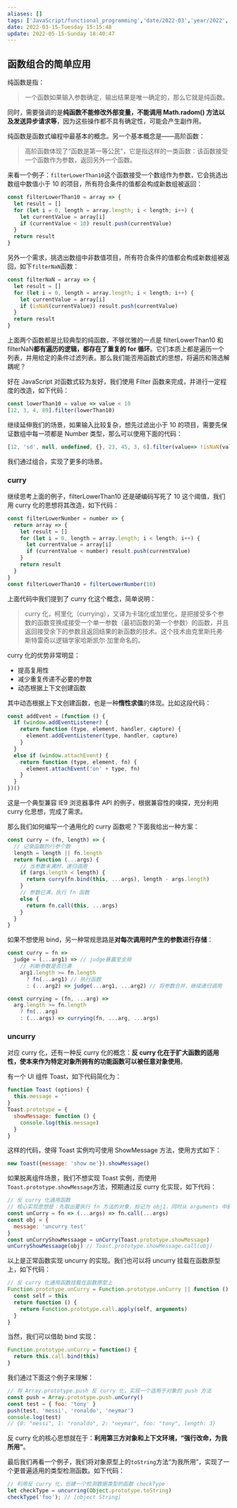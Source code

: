 ```yaml
---
aliases: []
tags: ['JavaScript/functional_programming','date/2022-03','year/2022','month/03']
date: 2022-03-15-Tuesday 15:15:48
update: 2022-05-15-Sunday 18:40:47
---
```


## 函数组合的简单应用

纯函数是指：

> 一个函数如果输入参数确定，输出结果是唯一确定的，那么它就是纯函数。

同时，需要强调的是**纯函数不能修改外部变量，不能调用 Math.radom() 方法以及发送异步请求等**，因为这些操作都不具有确定性，可能会产生副作用。

纯函数是函数式编程中最基本的概念。另一个基本概念是——高阶函数：

> 高阶函数体现了“函数是第一等公民”，它是指这样的一类函数：该函数接受一个函数作为参数，返回另外一个函数。

来看一个例子：`filterLowerThan10`这个函数接受一个数组作为参数，它会挑选出数组中数值小于 10 的项目，所有符合条件的值都会构成新数组被返回：

```js
const filterLowerThan10 = array => {
  let result = []
  for (let i = 0, length = array.length; i < length; i++) {
    let currentValue = array[i]
    if (currentValue < 10) result.push(currentValue)
  }
  return result
}
```

另外一个需求，挑选出数组中非数值项目，所有符合条件的值都会构成新数组被返回，如下`filterNaN`函数：

```js
const filterNaN = array => {
  let result = []
  for (let i = 0, length = array.length; i < length; i++) {
    let currentValue = array[i]
    if (isNaN(currentValue)) result.push(currentValue)
  }
  return result
}
```

上面两个函数都是比较典型的纯函数，不够优雅的一点是 filterLowerThan10 和 filterNaN**都有遍历的逻辑，都存在了重复的 for 循环**。它们本质上都是遍历一个列表，并用给定的条件过滤列表。那么我们能否用函数式的思想，将遍历和筛选解耦呢？

好在 JavaScript 对函数式较为友好，我们使用 Filter 函数来完成，并进行一定程度的改造，如下代码：

```js
const lowerThan10 = value => value < 10
[12, 3, 4, 89].filter(lowerThan10)
```

继续延伸我们的场景，如果输入比较复杂，想先过滤出小于 10 的项目，需要先保证数组中每一项都是 Number 类型，那么可以使用下面的代码：

```js
[12, 'sd', null, undefined, {}, 23, 45, 3, 6].filter(value=> !isNaN(value) && value !== null).filter(lowerThan10)
```

我们通过组合，实现了更多的场景。

### curry

继续思考上面的例子，filterLowerThan10 还是硬编码写死了 10 这个阈值，我们用 curry 化的思想将其改造，如下代码：

```js
const filterLowerNumber = number => {
  return array => {
    let result = []
    for (let i = 0, length = array.length; i < length; i++) {
      let currentValue = array[i]
      if (currentValue < number) result.push(currentValue)
    }
    return result
  }
}
const filterLowerThan10 = filterLowerNumber(10)
```

上面代码中我们提到了 curry 化这个概念，简单说明：

> curry 化，柯里化（currying），又译为卡瑞化或加里化，是把接受多个参数的函数变换成接受一个单一参数（最初函数的第一个参数）的函数，并且返回接受余下的参数且返回结果的新函数的技术。这个技术由克里斯托弗·斯特雷奇以逻辑学家哈斯凯尔·加里命名的。

curry 化的优势非常明显：

- 提高复用性
- 减少重复传递不必要的参数
- 动态根据上下文创建函数

其中动态根据上下文创建函数，也是一种**惰性求值**的体现。比如这段代码：

```js
const addEvent = (function () {
  if (window.addEventListener) {
    return function (type, element, handler, capture) {
      element.addEventListener(type, handler, capture)
    }
  }
  else if (window.attachEvent) {
    return function (type, element, fn) {
      element.attachEvent('on' + type, fn)
    }
  }
})()
```

这是一个典型兼容 IE9 浏览器事件 API 的例子，根据兼容性的嗅探，充分利用 curry 化思想，完成了需求。

那么我们如何编写一个通用化的 curry 函数呢？下面我给出一种方案：

```js
const curry = (fn, length) => {
  // 记录函数的行参个数
  length = length || fn.length
  return function (...args) {
    // 当参数未满时，递归调用
    if (args.length < length) {
      return curry(fn.bind(this, ...args), length - args.length)
    }
    // 参数已满，执行 fn 函数
    else {
      return fn.call(this, ...args)
    }
  }
}
```

如果不想使用 bind，另一种常规思路是**对每次调用时产生的参数进行存储**：

```js
const curry = fn =>
  judge = (...arg1) => // judge暴露至全局
    // 判断参数是否已满
    arg1.length >= fn.length
      ? fn(...arg1) // 执行函数
      : (...arg2) => judge(...arg1, ...arg2) // 将参数合并，继续递归调用

const currying = (fn, ...arg) =>
  arg.length >= fn.length
    ? fn(...arg)
    : (...args) => currying(fn, ...arg, ...args)
```

### uncurry

对应 curry 化，还有一种反 curry 化的概念：**反 curry 化在于扩大函数的适用性，使本来作为特定对象所拥有的功能函数可以被任意对象使用**。

有一个 UI 组件 Toast，如下代码简化为：

```js
function Toast (options) {
  this.message = ''
}
Toast.prototype = {
  showMessage: function () {
    console.log(this.message)
  }
}
```

这样的代码，使得 Toast 实例均可使用 ShowMessage 方法，使用方式如下：

```js
new Toast({message: 'show me'}).showMessage()
```

如果脱离组件场景，我们不想实现 Toast 实例，而使用`Toast.prototype.showMessage`方法，预期通过反 curry 化实现，如下代码：

```js
// 反 curry 化通用函数
// 核心实现思想是：先取出要执行 fn 方法的对象，标记为 obj1，同时从 arguments 中删除，在调用 fn 时，将 fn 执行上下文环境改为 obj1
const unCurry = fn => (...args) => fn.call(...args)
const obj = {
  message: 'uncurry test'
}
const unCurryShowMessaage = unCurry(Toast.prototype.showMessage)
unCurryShowMessaage(obj) // Toast.prototype.showMessage.call(obj)
```

以上是正常函数实现 uncurry 的实现。我们也可以将 uncurry 挂载在函数原型上，如下代码：

```js
// 反 curry 化通用函数挂载在函数原型上
Function.prototype.unCurry = Function.prototype.unCurry || function () {
  const self = this
  return function () {
    return Function.prototype.call.apply(self, arguments)
  }
}
```

当然，我们可以借助 bind 实现：

```js
Function.prototype.unCurry = function() {
  return this.call.bind(this)
}
```

我们通过下面这个例子来理解：

```js
// 将 Array.prototype.push 反 curry 化，实现一个适用于对象的 push 方法
const push = Array.prototype.push.unCurry()
const test = { foo: 'tony' }
push(test, 'messi', 'ronaldo', 'neymar')
console.log(test)
// {0: "messi", 1: "ronaldo", 2: "neymar", foo: "tony", length: 3}
```

反 curry 化的核心思想就在于：**利用第三方对象和上下文环境，“强行改命，为我所用”**。

最后我们再看一个例子，我们将对象原型上的`toString`方法“为我所用”，实现了一个更普遍适用的类型检测函数。如下代码：

```js
// 利用反 curry 化，创建一个检测数据类型的函数 checkType
let checkType = uncurring(Object.prototype.toString)
checkType('foo'); // [object String]
```
